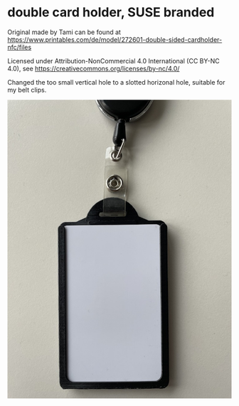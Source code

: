 # double card holder, SUSE branded

Original made by Tami can be found at https://www.printables.com/de/model/272601-double-sided-cardholder-nfc/files

Licensed under Attribution-NonCommercial 4.0 International (CC BY-NC 4.0), see https://creativecommons.org/licenses/by-nc/4.0/

Changed the too small vertical hole to a slotted horizonal hole, suitable for my belt clips.

![cardholder](cardholder.jpg "cardholder")
